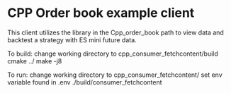 # CPP Order book example client
This client utilizes the library in the Cpp_order_book path to view data and backtest a strategy with ES mini future data.

To build:
change working directory to cpp_consumer_fetchcontent/build
cmake ../
make -j8

To run:
change working directory to cpp_consumer_fetchcontent/
set env variable found in .env
./build/consumer_fetchcontent